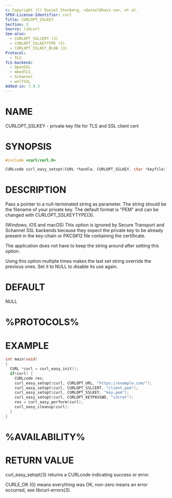 ```yaml
---
c: Copyright (C) Daniel Stenberg, <daniel@haxx.se>, et al.
SPDX-License-Identifier: curl
Title: CURLOPT_SSLKEY
Section: 3
Source: libcurl
See-also:
  - CURLOPT_SSLCERT (3)
  - CURLOPT_SSLKEYTYPE (3)
  - CURLOPT_SSLKEY_BLOB (3)
Protocol:
  - TLS
TLS-backend:
  - OpenSSL
  - mbedTLS
  - Schannel
  - wolfSSL
Added-in: 7.9.3
---
```


# NAME

CURLOPT_SSLKEY - private key file for TLS and SSL client cert

# SYNOPSIS

~~~c
#include <curl/curl.h>

CURLcode curl_easy_setopt(CURL *handle, CURLOPT_SSLKEY, char *keyfile);
~~~

# DESCRIPTION

Pass a pointer to a null-terminated string as parameter. The string should be
the filename of your private key. The default format is "PEM" and can be
changed with CURLOPT_SSLKEYTYPE(3).

(Windows, iOS and macOS) This option is ignored by Secure Transport and
Schannel SSL backends because they expect the private key to be already present
in the key-chain or PKCS#12 file containing the certificate.

The application does not have to keep the string around after setting this
option.

Using this option multiple times makes the last set string override the
previous ones. Set it to NULL to disable its use again.

# DEFAULT

NULL

# %PROTOCOLS%

# EXAMPLE

~~~c
int main(void)
{
  CURL *curl = curl_easy_init();
  if(curl) {
    CURLcode res;
    curl_easy_setopt(curl, CURLOPT_URL, "https://example.com/");
    curl_easy_setopt(curl, CURLOPT_SSLCERT, "client.pem");
    curl_easy_setopt(curl, CURLOPT_SSLKEY, "key.pem");
    curl_easy_setopt(curl, CURLOPT_KEYPASSWD, "s3cret");
    res = curl_easy_perform(curl);
    curl_easy_cleanup(curl);
  }
}
~~~

# %AVAILABILITY%

# RETURN VALUE

curl_easy_setopt(3) returns a CURLcode indicating success or error.

CURLE_OK (0) means everything was OK, non-zero means an error occurred, see
libcurl-errors(3).
